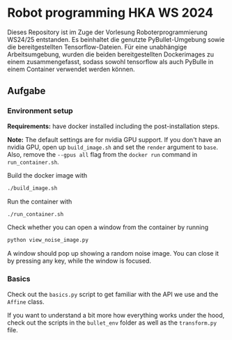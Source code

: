 # Robot programming HKA WS 2024
Dieses Repository ist im Zuge der Vorlesung Roboterprogrammierung WS24/25 entstanden. Es beinhaltet die genutzte PyBullet-Umgebung sowie die bereitgestellten Tensorflow-Dateien. Für eine unabhängige Arbeitsumgebung, wurden die beiden bereitgestellten Dockerimages zu einem zusammengefasst, sodass sowohl tensorflow als auch PyBulle in einem Container verwendet werden können.  
## Aufgabe 


### Environment setup

**Requirements:** have docker installed including the post-installation steps.

**Note:** The default settings are for nvidia GPU support. If you don't have an nvidia GPU, open up `build_image.sh` and set the `render` argument to `base`. Also, remove the `--gpus all` flag from the `docker run` command in `run_container.sh`.

Build the docker image with

```bash
./build_image.sh
```

Run the container with
```bash
./run_container.sh
```

Check whether you can open a window from the container by running
```bash
python view_noise_image.py
```
A window should pop up showing a random noise image. You can close it by pressing any key, while the window is focused.

### Basics
Check out the `basics.py` script to get familiar with the API we use and the `Affine` class.

If you want to understand a bit more how everything works under the hood, check out the scripts in the `bullet_env` folder as well as the `transform.py` file.
